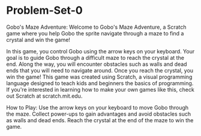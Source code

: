 # Problem-Set-0
Gobo's Maze Adventure: 
Welcome to Gobo's Maze Adventure, a Scratch game where you help Gobo the sprite navigate through a maze to find a crystal and win the game!

In this game, you control Gobo using the arrow keys on your keyboard. Your goal is to guide Gobo through a difficult maze to reach the crystal at the end. Along the way, you will encounter obstacles such as walls and dead ends that you will need to navigate around.
Once you reach the crystal, you win the game!
This game was created using Scratch, a visual programming language designed to teach kids and beginners the basics of programming. If you're interested in learning how to make your own games like this, check out Scratch at scratch.mit.edu.


How to Play:
Use the arrow keys on your keyboard to move Gobo through the maze.
Collect power-ups to gain advantages and avoid obstacles such as walls and dead ends.
Reach the crystal at the end of the maze to win the game.
